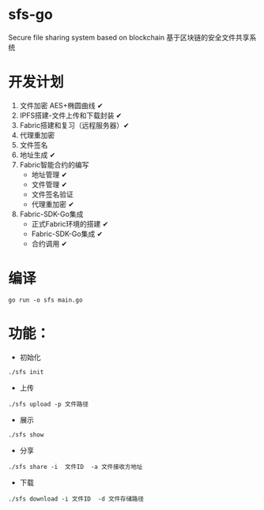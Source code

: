 # sfs-go
Secure file sharing system based on blockchain 基于区块链的安全文件共享系统

# 开发计划
1. 文件加密 AES+椭圆曲线  ✔
2. IPFS搭建-文件上传和下载封装 ✔
3. Fabric搭建和复习（远程服务器）✔
4. 代理重加密
5. 文件签名
6. 地址生成 ✔
7. Fabric智能合约的编写
    - 地址管理 ✔
    - 文件管理 ✔
    - 文件签名验证 
    - 代理重加密 ✔
8. Fabric-SDK-Go集成
   - 正式Fabric环境的搭建 ✔
   - Fabric-SDK-Go集成 ✔
   - 合约调用 ✔

# 编译

```shell
go run -o sfs main.go
```

# 功能：

- 初始化
```shell
./sfs init
```

- 上传
```shell
./sfs upload -p 文件路径
```

- 展示
```shell
./sfs show 
```

- 分享
```shell
./sfs share -i  文件ID  -a 文件接收方地址
```

- 下载
```shell
./sfs download -i 文件ID  -d 文件存储路径
```
